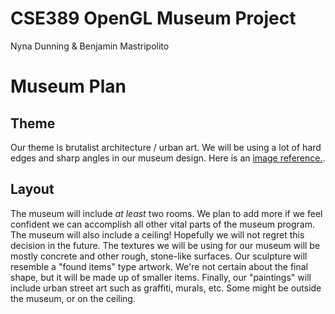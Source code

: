 # CSE389 OpenGL Museum Project
Nyna Dunning & Benjamin Mastripolito

# Museum Plan

## Theme
Our theme is brutalist architecture / urban art. We will be using a lot of hard edges and sharp angles in our museum design. Here is an [image reference.](https://cdn-images-1.medium.com/max/2000/1*S6RfbHdsLvjOzgl0dWhzgA.jpeg).

## Layout
The museum will include *at least* two rooms. We plan to add more if we feel confident we can accomplish all other vital parts of the museum program.
The museum will also include a ceiling! Hopefully we will not regret this decision in the future.
The textures we will be using for our museum will be mostly concrete and other rough, stone-like surfaces.
Our sculpture will resemble a "found items" type artwork. We're not certain about the final shape, but it will be made up of smaller items.
Finally, our "paintings" will include urban street art such as graffiti, murals, etc. Some might be outside the museum, or on the ceiling.
